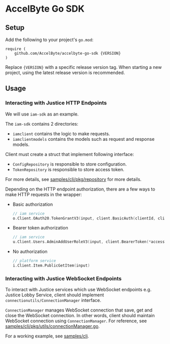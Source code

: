 # AccelByte Go SDK

## Setup

Add the following to your project's `go.mod`:

```
require (
	github.com/AccelByte/accelbyte-go-sdk {VERSION}
)
```

Replace `{VERSION}` with a specific release version tag. When starting a new project, 
using the latest release version is recommended.

## Usage

### Interacting with Justice HTTP Endpoints

We will use `iam-sdk` as an example.

The `iam-sdk` contains 2 directories:
 - `iamclient` contains the logic to make requests. 
 - `iamclientmodels` contains the models such as request and response models.

Client must create a struct that implement following interface:

- `ConfigRepository` is responsible to store configuration.
- `TokenRepository` is responsible to store access token.

For more details, see [samples/cli/pkg/repository](samples/cli/pkg/repository) for more details.

Depending on the HTTP endpoint authorization, there are a few ways to make HTTP requests in the wrapper:

- Basic authorization

  ```go
  // iam service
  o.Client.OAuth20.TokenGrantV3(input, client.BasicAuth(clientId, clientSecret))
  ```

- Bearer token authorization

  ```go
  // iam service
  u.Client.Users.AdminAddUserRoleV3(input, client.BearerToken(*accessToken.AccessToken))
  ```

- No authorization

  ```go
  // platform service
  i.Client.Item.PublicGetItem(input)
  ```

### Interacting with Justice WebSocket Endpoints

To interact with Justice services which use WebSocket endpoints e.g. Justice Lobby Service, client should implement `connectionutils/ConnectionManager` interface. 

`ConnectionManager` manages WebSocket connection that save, get and close the WebSocket connection. In other words, client should maintain WebSocket connection using `ConnectionManager`. For reference, see [samples/cli/pkg/utils/connectionManager.go](samples/cli/pkg/utils/connectionManager.go).

For a working example, see [samples/cli](samples/cli).
